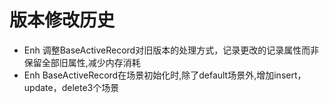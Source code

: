 # 版本修改历史

- Enh 调整BaseActiveRecord对旧版本的处理方式，记录更改的记录属性而非保留全部旧属性,减少内存消耗
- Enh BaseActiveRecord在场景初始化时,除了default场景外,增加insert，update，delete3个场景